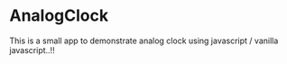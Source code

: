 # AnalogClock

This is a small app to demonstrate analog clock using javascript / vanilla javascript..!!

